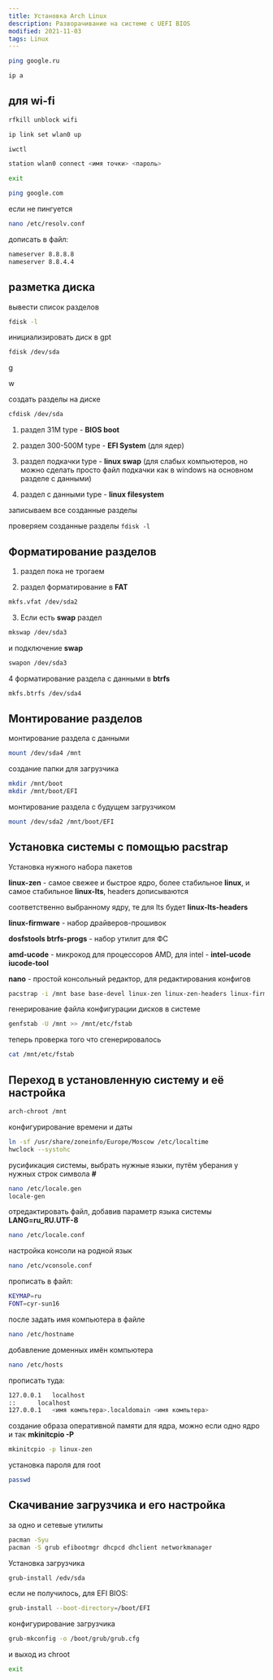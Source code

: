 ```yaml
---
title: Установка Arch Linux
description: Разворачивание на системе с UEFI BIOS
modified: 2021-11-03
tags: Linux
---
```

```bash
ping google.ru
```
```bash
ip a
```
## для wi-fi
```bash
rfkill unblock wifi
```
```bash
ip link set wlan0 up
```
```bash
iwctl
```
```bash
station wlan0 connect <имя точки> <пароль>
```
```bash
exit
```
```bash
ping google.com 
```
если не пингуется

```bash
nano /etc/resolv.conf
```
дописать в файл:

```bash
nameserver 8.8.8.8
nameserver 8.8.4.4
```

## разметка диска
вывести список разделов
```bash
fdisk -l
```
инициализировать диск в gpt
```bash
fdisk /dev/sda
```
g

w

создать разделы на диске
```bash
cfdisk /dev/sda
```

1) раздел 31М type - **BIOS boot**

2) раздел 300-500M type - **EFI System** (для ядер)

3) раздел подкачки  type - **linux swap** (для слабых компьютеров, но можно сделать просто файл подкачки как в windows на основном разделе с данными)

4) раздел с данными type - **linux filesystem**

записываем все созданные разделы

проверяем созданные разделы `fdisk -l`

## Форматирование разделов

1) раздел пока не трогаем

2) раздел форматирование в **FAT**

```bash
mkfs.vfat /dev/sda2
```
3) Если есть **swap** раздел
```bash
mkswap /dev/sda3
```
и подключение **swap**
```bash
swapon /dev/sda3
```
4 форматирование раздела с данными в **btrfs**
```bash
mkfs.btrfs /dev/sda4
```

## Монтирование разделов

монтирование раздела с данными
```bash
mount /dev/sda4 /mnt
```
создание папки для загрузчика
```bash
mkdir /mnt/boot
mkdir /mnt/boot/EFI
```
монтирование раздела с будущем загрузчиком
```bash
mount /dev/sda2 /mnt/boot/EFI
```

## Установка системы с помощью **pacstrap**

Установка нужного набора пакетов

**linux-zen** - самое свежее и быстрое ядро, более стабильное **linux**, и самое стабильное **linux-lts**, headers дописываются

соответственно выбранному ядру, те для lts будет **linux-lts-headers**

**linux-firmware** - набор драйверов-прошивок

**dosfstools btrfs-progs** - набор утилит для ФС

**amd-ucode** - микрокод для процессоров AMD, для intel - **intel-ucode iucode-tool**

**nano** - простой консольный редактор, для редактирования конфигов
```bash
pacstrap -i /mnt base base-devel linux-zen linux-zen-headers linux-firmware dosfstools btrfs-progs amd-ucode nano
```
генерирование файла конфигурации дисков в системе
```bash
genfstab -U /mnt >> /mnt/etc/fstab
```
теперь проверка того что сгенерировалось
```bash
cat /mnt/etc/fstab
```

## Переход в установленную систему и её настройка

```bash
arch-chroot /mnt
```
конфигурирование времени и даты
```bash
ln -sf /usr/share/zoneinfo/Europe/Moscow /etc/localtime
hwclock --systohc
```
русификация системы, выбрать нужные языки, путём уберания у нужных строк символа **#**
```bash
nano /etc/locale.gen
locale-gen
```
отредактировать файл, добавив параметр языка системы **LANG=ru_RU.UTF-8**
```bash
nano /etc/locale.conf
```
настройка консоли на родной язык
```bash
nano /etc/vconsole.conf
```
прописать в файл:
```bash
KEYMAP=ru
FONT=cyr-sun16
```
после задать имя компьютера в файле
```bash
nano /etc/hostname
```
добавление доменных имён компьютера
```bash
nano /etc/hosts
```
прописать туда:
```bash
127.0.0.1	localhost
::		localhost
127.0.0.1	<имя компьтера>.localdomain	<имя компьтера>
```
создание образа оперативной памяти для ядра, можно если одно ядро и так **mkinitcpio -P**
```bash
mkinitcpio -p linux-zen
```
установка пароля для root
```bash
passwd
```
## Скачивание загрузчика и его настройка

за одно и сетевые утилиты
```bash
pacman -Syu
pacman -S grub efibootmgr dhcpcd dhclient networkmanager
```
Установка загрузчика
```bash
grub-install /edv/sda
```
если не получилось, для EFI BIOS:
```bash
grub-install --boot-directory=/boot/EFI
```
конфигурирование загрузчика
```bash
grub-mkconfig -o /boot/grub/grub.cfg
```
и выход из chroot
```bash
exit
```
